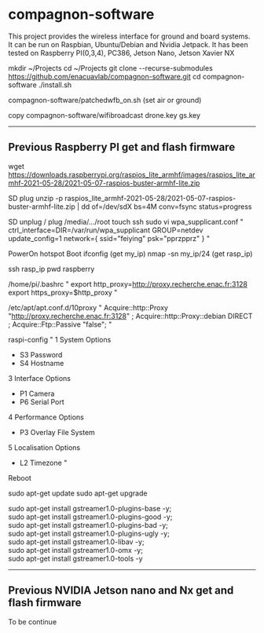 # compagnon-software

This project provides the wireless interface for ground and board systems. 
It can be run on Raspbian, Ubuntu/Debian and Nvidia Jetpack.
It has been tested on Raspberry PI(0,3,4), PC386, Jetson Nano, Jetson Xavier NX

mkdir ~/Projects
cd ~/Projects
git clone --recurse-submodules https://github.com/enacuavlab/compagnon-software.git
cd compagnon-software
./install.sh

compagnon-software/patchedwfb_on.sh (set air or ground)

copy compagnon-software/wifibroadcast drone.key gs.key


----------------------------------------------------
Previous Raspberry PI get and flash firmware
-----------------------------------

wget https://downloads.raspberrypi.org/raspios_lite_armhf/images/raspios_lite_armhf-2021-05-28/2021-05-07-raspios-buster-armhf-lite.zip

SD plug
unzip -p raspios_lite_armhf-2021-05-28/2021-05-07-raspios-buster-armhf-lite.zip | dd of=/dev/sdX bs=4M conv=fsync status=progress

SD unplug / plug
/media/.../root
touch ssh
sudo vi wpa_supplicant.conf
"
ctrl_interface=DIR=/var/run/wpa_supplicant GROUP=netdev
update_config=1
network={
	ssid="feiying"
	psk="pprzpprz"
}
"

PowerOn hotspot
Boot
ifconfig (get my_ip)
nmap -sn my_ip/24 (get rasp_ip)

ssh rasp_ip
pwd raspberry

/home/pi/.bashrc
"
export http_proxy=http://proxy.recherche.enac.fr:3128
export https_proxy=$http_proxy
"

/etc/apt/apt.conf.d/10proxy
"
Acquire::http::Proxy "http://proxy.recherche.enac.fr:3128" ;
Acquire::http::Proxy::debian DIRECT ;
Acquire::Ftp::Passive "false";
"

raspi-config
"
1 System Options
- S3 Password
- S4 Hostname

3 Interface Options
- P1 Camera
- P6 Serial Port

4 Performance Options
- P3 Overlay File System

5 Localisation Options
- L2 Timezone
"

Reboot

sudo apt-get update
sudo apt-get upgrade

sudo apt-get install gstreamer1.0-plugins-base -y;\
sudo apt-get install gstreamer1.0-plugins-good -y;\
sudo apt-get install gstreamer1.0-plugins-bad -y;\
sudo apt-get install gstreamer1.0-plugins-ugly -y;\
sudo apt-get install gstreamer1.0-libav -y;\
sudo apt-get install gstreamer1.0-omx -y;\
sudo apt-get install gstreamer1.0-tools -y

----------------------------------------------------
Previous NVIDIA Jetson nano and Nx get and flash firmware
-----------------------------------

To be continue
